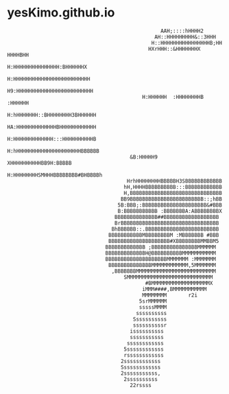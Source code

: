 # yesKimo.github.io

                                                                                                              
                                                                                                              
                                                                                                              
                                                                                                              
                                                                                                              
                                                                                                              
                                                                                                              
                                                                                                              
                                                      AAH;::::hHHHH2                                          
                                                    AH::HHHHHHHHH&::3HHH                                      
                                                   H::HHHHHHHHHHHHHHHHB;HH                                    
                                                  HXrHHH::&HHHHHHHX HHHHBHH                                   
                                                  H:HHHHHHHHHHHHHHH:BHHHHHHX                                  
                                                 H:HHHHHHHHHHHHHHHHHHHHHHHHH                                  
                                                H9:HHHHHHHHHHHHHHHHHHHHHHHHH                                  
                                                H:HHHHHH  :HHHHHHHHB :HHHHHH                                  
                                               H:hHHHHHHH::BHHHHHHHH3BHHHHHH                                  
                                              HA:HHHHHHHHHHHHHBHHHHHHHHHHHH                                   
                                              H:HHHHHHHHHHHHH:::HHHHHHHHHHB                                   
                                             H:hHHHHHHHHHHHHHHHHHHHHHBBBBBB                                   
                                            &B:HHHHH9 XHHHHHHHHHHBB9H:BBBBB                                   
                                            H:HHHHHHHHSMHHHBBBBBBBB#BHBBBBh                                   
                                           HrhHHHHHHHHBBBBBH3SBBBBBBBBBBBB                                    
                                          hH,HHHHBBBBBBBBBB:::BBBBBBBBBBBB                                    
                                          H,BBBBBBBBBBBBBBBBBBBBBBBBBBBBBB                                    
                                         BB9BBBBBBBBBBBBBBBBBBBBBBBB::;hBB                                    
                                        5B:BBB;:BBBBBBBBBBBBBBBBBBBBB&#BBB                                    
                                        B:BBBBBBBBBBB :BBBBBBBA:ABBBBBBBBX                                    
                                       BBBBBBBBBBBBBB##BBBBBBBBBBBBBBBBBB                                     
                                       BrBBBBBBBBBBBBBBBBBBBBBBBBBBBBBBBB                                     
                                      BhBBBBBB::.BBBBBBBBBBBBBBBBBBBBBBBB                                     
                                     BBBBBBBBBBBMBBBBBBBBM :MBBBBBBB #BBB                                     
                                     BBBBBBBBBBBBBBBBBBBB#XBBBBBBBBMMBBM5                                     
                                    BBBBBBBBBBBBB ;BBBBBBBBBBBBBBBMMMMMM                                      
                                    BBBBBBBBBBBBBH@BBBBBBBBBBMMMMMMMMMMM                                      
                                    BBBBBBBBBBBBBBBBBBBBMMMMMMM :MMMMMMM                                      
                                     BBBBBBBBBBBBBBMMMMMMMMMMMM,5MMMMMMM                                      
                                      ,BBBBBBBMMMMMMMMMMMMMMMMMMMMMMMMMM                                      
                                          SMMMMMMMMMMMMMMMMMMMMMMMMMMMM                                       
                                                 #BMMMMMMMMMMMMMMMMMMMX                                       
                                                iMMM####,BMMMMMMMMMMM                                         
                                                MMMMMMMM       r2i                                            
                                               5srMMMMMM                                                      
                                               sssssMMMM                                                      
                                              ssssssssss                                                      
                                             Sssssssssss                                                      
                                             ssssssssssr                                                      
                                            issssssssss                                                       
                                            sssssssssss                                                       
                                           ssssssssssss                                                       
                                          5ssssssssssss                                                       
                                          rssssssssssss                                                       
                                         2ssssssssssss                                                        
                                         Sssssssssssss                                                        
                                         2sssssssssss,                                                        
                                          2ssssssssss                                                         
                                            22rssss                                                           
                                                                                                              
                                                                                                              
                                                                                                              
                                                                                                              
                                                                                                              
                                                                                                              
                                                                                                              
                                                                                                              
